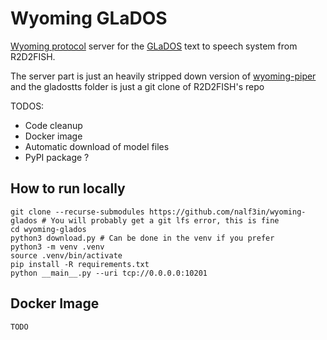 # Wyoming GLaDOS

[Wyoming protocol](https://github.com/rhasspy/wyoming) server for the [GLaDOS](https://github.com/R2D2FISH/glados-tts) text to speech system from R2D2FISH.

The server part is just an heavily stripped down version of [wyoming-piper](https://github.com/rhasspy/wyoming-piper) and the gladostts folder is just a git clone of R2D2FISH's repo

TODOS: 
- Code cleanup
- Docker image
- Automatic download of model files
- PyPI package ? 

## How to run locally

```
git clone --recurse-submodules https://github.com/nalf3in/wyoming-glados # You will probably get a git lfs error, this is fine
cd wyoming-glados
python3 download.py # Can be done in the venv if you prefer
python3 -m venv .venv
source .venv/bin/activate
pip install -R requirements.txt
python __main__.py --uri tcp://0.0.0.0:10201
```

## Docker Image

```
TODO
```